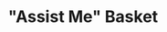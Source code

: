 ---
  id: "34050"
  fieldLayoutId: "89"
  uid: "17dc971e-f440-45b2-847f-348a0378cc8d"
  enabled: "1"
  archived: "0"
  dateCreated: "2019-03-10 19:52:45"
  dateUpdated: "2019-03-10 19:52:45"
  siteSettingsId: "34050"
  slug: "assist-me-basket"
  siteId: "1"
  uri: "patterns/else/entry/assist-me-basket"
  enabledForSite: "1"
  sectionId: "2"
  typeId: "2"
  authorId: "1"
  postDate: "2019-03-10 19:52:00"
  expiryDate: null
  contentId: "34044"
  title: "\"Assist Me\" Basket"
  field_allColorsComputed: null
  field_allColorsComputedIllustration: null
  field_allColorsComputedThumbnail: null
  field_appDescription: null
  field_appDescriptionSentiment: null
  field_audio: "0"
  field_authorFaq: null
  field_bgThumbPosition: "center center"
  field_body: null
  field_captureSize: null
  field_categoriesRaw: "adapting context,creating boundaries,"
  field_categoryInPlainText: null
  field_coldThumbTransform: null
  field_colorPalette: null
  field_contributorName: null
  field_contributorUrl: null
  field_coverColor: null
  field_dominantColor: null
  field_externalContributor: "0"
  field_fetchWebsiteData: null
  field_fullName: null
  field_gfycatSource: null
  field_gif: "0"
  field_gumletUrl: null
  field_gumletUrlNoPreParse: null
  field_howHelps: "<p><strong>Creating Boundaries, Adapting Context</strong></p><p>In an evolving world where physical retail experiences need to compete with the convenience of online shopping, a differentiated retail floor experience can make a big difference.</p><p>Sephora understands that not all customers want to interact with their brand and stores in the same way. By providing simple mechanisms like an \"assist me\" basket, Sephora can create differentiated experiences for different types of customers.</p><p>In this case, the \"assist me\" basket not only allows Sephora to adapt to each customer by creating a personalized experience but also sets an effective boundaries system within their stores. </p><p>On the other hand, the business can also gain efficiency by better distributing the attention of their personnel based on the segmentation created by the baskets.</p>"
  field_howWorks: "<p>Sephora is one of the largest beauty store chains in the world. Sephora offers multiple beauty products like cosmetics, fragrances, skincare products and more.</p><p>Buying beauty products is a highly personal experience that doesn't necessarily have the same level of involvement for every person. For example, someone who is casually buying a fragrance usually has very different needs than someone who has strict skincare regimes. Because of this difference in behaviors and personal involvement, the experience of buying beauty products in a physical store can be widely different in the same cohort of people.</p><p>Sephora understands that some people might want to get assisted in every decision they make regarding a beauty product, and some people might want to browse around and only ask for help if they need, if at all.</p><p>To maximize their floor experience, Sephora provides two types of shopping baskets (black and red). The black basket tells Sephora employees that a client wants to shop around on their own, while the red basket tells them that a client wants to get assistance.</p><p>This system allows Sephora to provide a differentiated floor experience for customers, based on their particular desires and needs.</p>"
  field_iconColors: null
  field_iconComputedColors: null
  field_illustrationSource: null
  field_imagePathRaw: "https://s3-us-west-2.amazonaws.com/waveguideio/captures/waves/sephora.JPG"
  field_imageTextOcr: null
  field_depthArticleBody: null
  field_lpSentimentScore: null
  field_lpUrl: null
  field_mediaEmbed: null
  field_mobileId: null
  field_mobileShotSrc: null
  field_newsObject: null
  field_pageFetchJsonString: null
  field_patternSrc: "Sephora"
  field_platformRaw: "Else"
  field_qualityDescription: null
  field_rawResponse: null
  field_readingDuration: null
  field_readingDurationSeconds: null
  field_readingEaseLevel: null
  field_readingEaseScore: null
  field_references: null
  field_screenshotColors: null
  field_screenshotComputedColors: null
  field_sourceFromArchive: null
  field_strategyDescription: null
  field_thumbColors: null
  field_thumbVideoUrl: null
  field_webDescription: null
  field_webTitle: null
  field_what: "<p>This is a solution found in some Sephora stores. When you visit Sephora, you can select between a red basket that signals assistants you want help or a black basket that signal assistants that you want to shop on your own.</p>"
  root: null
  lft: null
  rgt: null
  level: null
  structureId: null
  layout: layouts/post.njk
---